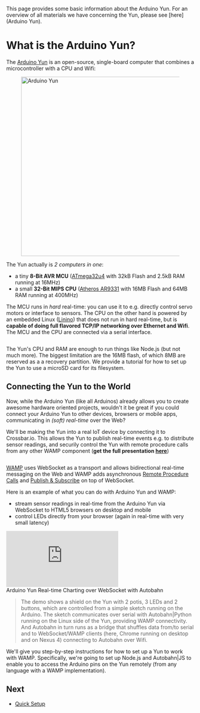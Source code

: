 This page provides some basic information about the Arduino Yun. For an overview of all materials we have concerning the Yun, please see [here](Arduino Yun).

# What is the Arduino Yun?

The [Arduino Yun](http://www.arduino.cc/en/Main/ArduinoBoardYun?from=Main.ArduinoYUN) is an open-source, single-board computer that combines a microcontroller with a CPU and Wifi:

<figure>
   <img style="width: 480px;" src="/static/img/iotcookbook/yun/arduino-yun.jpg" alt="Arduino Yun" class="imgCentered">
</figure>

The Yun actually is *2 computers in one*:

  * a tiny **8-Bit AVR MCU** ([ATmega32u4](http://www.atmel.com/dyn/resources/prod_documents/7766S.pdf) with 32kB Flash and 2.5kB RAM running at 16MHz)
  * a small **32-Bit MIPS CPU** ([Atheros AR9331](http://www.eeboard.com/wp-content/uploads/downloads/2013/08/AR9331.pdf) with 16MB Flash and 64MB RAM running at 400MHz)

The MCU runs in *hard* real-time: you can use it to e.g. directly control servo motors or interface to sensors. The CPU on the other hand is powered by an embedded Linux ([Linino](https://github.com/arduino/linino)) that does not run in hard real-time, but is **capable of doing full flavored TCP/IP networking over Ethernet and Wifi**. The MCU and the CPU are connected via a serial interface.

<img src="../../static/img/iotcookbook/yun/yun_diagram.png" alt="">

The Yun's CPU and RAM are enough to run things like Node.js (but not much more). The biggest limitation are the 16MB flash, of which 8MB are reserved as a a recovery partition. We provide a tutorial for how to set up the Yun to use a microSD card for its filesystem.

## Connecting the Yun to the World

Now, while the Arduino Yun (like all Arduinos) already allows you to create awesome hardware oriented projects, wouldn't it be great if you could connect your Arduino Yun to other devices, browsers or mobile apps, communicating in *(soft) real-time* over the Web?

We'll be making the Yun into a real IoT device by connecting it to Crossbar.io. This allows the Yun to publish real-time events e.g. to distribute sensor readings, and securily control the Yun with remote procedure calls from any other WAMP component (**get the full presentation [here](../../static/img/docs/design/crossbar_iot_integration/crossbar_iot_integration.pdf)**)

<img src="../../static/img/iotcookbook/crossbar_iot_integration_1.png" alt="">

[WAMP](http://wamp.ws/) uses WebSocket as a transport and allows bidirectional real-time messaging on the Web and WAMP adds asynchronous [Remote Procedure Calls](http://wamp.ws/faq/#rpc) and [Publish & Subscribe](http://wamp.ws/faq/#pubsub) on top of WebSocket.

Here is an example of what you can do with Arduino Yun and WAMP:

 * stream sensor readings in real-time from the Arduino Yun via WebSocket to HTML5 browsers on desktop and mobile
 * control LEDs directly from your browser (again in real-time with very small latency)

<div class="videoBox">
   <iframe class="video" type="text/html" src="http://www.youtube.com/embed/Egvu4jL_Wlo?version=3&vq=hd720&frameborder=0&allowfullscreen&autohide=2&modestbranding=1&showinfo=0&rel=0&origin=http://crossbar.io" frameborder="0"/></iframe>
   <div class="videoCaption">Arduino Yun Real-time Charting over WebSocket with Autobahn</div>
</div>


> The demo shows a shield on the Yun with 2 potis, 3 LEDs and 2 buttons, which are controlled from a simple sketch running on the Arduino. The sketch communicates over serial with Autobahn|Python running on the Linux side of the Yun, providing WAMP connectivity. And Autobahn in turn runs as a bridge that shuffles data from/to serial and to WebSocket/WAMP clients (here, Chrome running on desktop and on Nexus 4) connecting to Autobahn over Wifi.
>

We'll give you step-by-step instructions for how to set up a Yun to work with WAMP. Specifically, we're going to set up Node.js and Autobahn|JS to enable you to access the Arduino pins on the Yun remotely (from any language with a WAMP implementation).

## Next

- [Quick Setup](Arduino-Yun-Quick-Setup)
